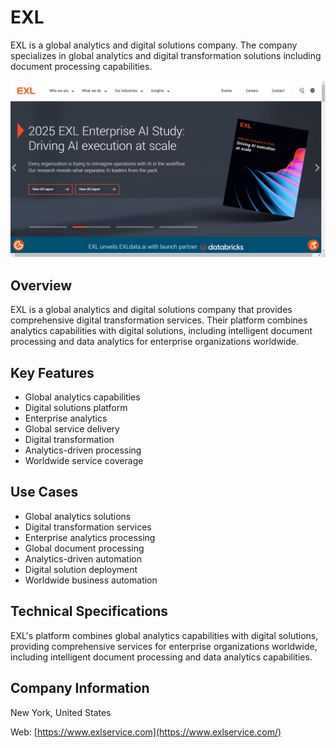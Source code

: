 # EXL

EXL is a global analytics and digital solutions company. The company specializes in global analytics and digital transformation solutions including document processing capabilities.

![EXL](assets/exl.png)


## Overview

EXL is a global analytics and digital solutions company that provides comprehensive digital transformation services. Their platform combines analytics capabilities with digital solutions, including intelligent document processing and data analytics for enterprise organizations worldwide.

## Key Features

- Global analytics capabilities
- Digital solutions platform
- Enterprise analytics
- Global service delivery
- Digital transformation
- Analytics-driven processing
- Worldwide service coverage

## Use Cases

- Global analytics solutions
- Digital transformation services
- Enterprise analytics processing
- Global document processing
- Analytics-driven automation
- Digital solution deployment
- Worldwide business automation

## Technical Specifications

EXL's platform combines global analytics capabilities with digital solutions, providing comprehensive services for enterprise organizations worldwide, including intelligent document processing and data analytics capabilities.

## Company Information

New York, United States

Web: [https://www.exlservice.com](https://www.exlservice.com/) 